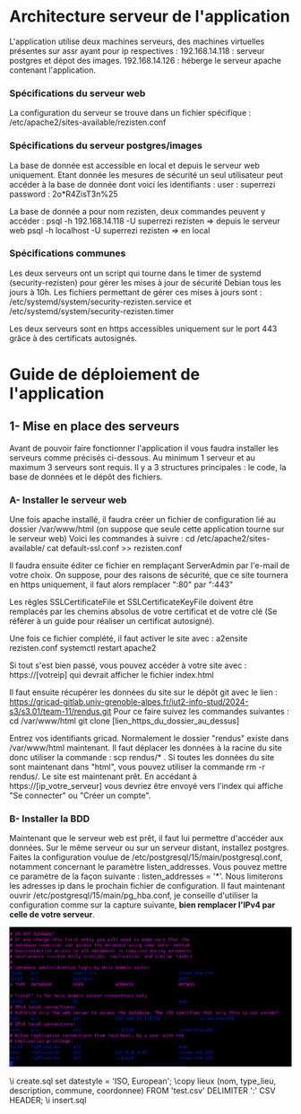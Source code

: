 # Architecture serveur de l'application
L'application utilise deux machines serveurs, des machines virtuelles présentes sur assr ayant pour ip respectives :
192.168.14.118 : serveur postgres et dépot des images.
192.168.14.126 : héberge le serveur apache contenant l'application.

### Spécifications du serveur web
La configuration du serveur se trouve dans un fichier spécifique : /etc/apache2/sites-available/rezisten.conf


### Spécifications du serveur postgres/images
La base de donnée est accessible en local et depuis le serveur web uniquement. Etant donnée les mesures de sécurité
un seul utilisateur peut accéder à la base de donnée dont voici les identifiants : 
user : superrezi
password : 2o*R4ZisT3n%25

La base de donnée a pour nom rezisten, deux commandes peuvent y accéder : 
psql -h 192.168.14.118 -U superrezi rezisten => depuis le serveur web
psql -h localhost -U superrezi rezisten  => en local




### Spécifications communes
Les deux serveurs ont un script qui tourne dans le timer de systemd (security-rezisten) pour gérer les mises à jour
de sécurité Debian tous les jours à 10h. Les fichiers permettant de gérer ces mises à jours sont : 
/etc/systemd/system/security-rezisten.service et /etc/systemd/system/security-rezisten.timer

Les deux serveurs sont en https accessibles uniquement sur le port 443 grâce à des certificats autosignés.


# Guide de déploiement de l'application

## 1- Mise en place des serveurs 
Avant de pouvoir faire fonctionner l'application il vous faudra installer les serveurs comme précisés ci-dessous.
Au minimum 1 serveur et au maximum 3 serveurs sont requis. Il y a 3 structures principales : le code, la base de données et le dépôt des fichiers.

### A- Installer le serveur web
Une fois apache installé, il faudra créer un fichier de configuration lié au dossier /var/www/html (on suppose que seule cette application tourne sur le serveur web)
Voici les commandes à suivre : 
cd /etc/apache2/sites-available/
cat default-ssl.conf >> rezisten.conf 

Il faudra ensuite éditer ce fichier en remplaçant ServerAdmin par l'e-mail de votre choix.
On suppose, pour des raisons de sécurité, que ce site tournera en https uniquement, il faut alors remplacer ":80" par ":443"

Les règles SSLCertificateFile et SSLCertificateKeyFile doivent être remplacés par les chemins absolus de votre certificat et de votre clé (Se référer à un guide pour réaliser un certificat autosigné).

Une fois ce fichier complété, il faut activer le site avec :
a2ensite rezisten.conf
systemctl restart apache2

Si tout s'est bien passé, vous pouvez accéder à votre site avec : https://[votreip] qui devrait afficher le fichier index.html

Il faut ensuite récupérer les données du site sur le dépôt git avec le lien : https://gricad-gitlab.univ-grenoble-alpes.fr/iut2-info-stud/2024-s3/s3.01/team-11/rendus.git
Pour ce faire suivez les commandes suivantes : 
cd /var/www/html
git clone [lien_https_du_dossier_au_dessus]

Entrez vos identifiants gricad. Normalement le dossier "rendus" existe dans /var/www/html maintenant.
Il faut déplacer les données à la racine du site donc utiliser la commande : scp rendus/* .
Si toutes les données du site sont maintenant dans "html", vous pouvez utiliser la commande rm -r rendus/. Le site est maintenant prêt.
En accédant à https://[ip_votre_serveur] vous devriez être envoyé vers l'index qui affiche "Se connecter" ou "Créer un compte".


	
### B- Installer la BDD
Maintenant que le serveur web est prêt, il faut lui permettre d'accéder aux données. Sur le même serveur ou sur un serveur distant, installez postgres. Faites la configuration voulue de /etc/postgresql/15/main/postgresql.conf, notamment concernant le paramètre listen_addresses.
Vous pouvez mettre ce paramètre de la façon suivante : listen_addresses = '*'. Nous limiterons les adresses ip dans le prochain fichier de configuration.
Il faut maintenant ouvrir /etc/postgresql/15/main/pg_hba.conf, je conseille d'utiliser la configuration comme sur la capture suivante, **bien remplacer l'IPv4 par celle de votre serveur**.

![Config pg_hba](./config_pg_hba.png)

\i create.sql
set datestyle = 'ISO, European';
\copy lieux (nom, type_lieu, description, commune, coordonnee) FROM 'test.csv' DELIMITER ':' CSV HEADER;
\i insert.sql

